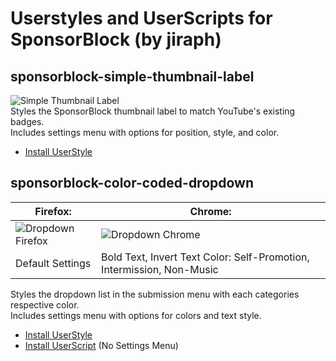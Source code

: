 
# Userstyles and UserScripts for SponsorBlock (by jiraph)
## **sponsorblock-simple-thumbnail-label**  
![Simple Thumbnail Label](https://user-images.githubusercontent.com/19298861/235011221-9a00ac82-6df2-4b0a-badb-dc7dd8493997.jpg)  
Styles the SponsorBlock thumbnail label to match YouTube's existing badges.  
Includes settings menu with options for position, style, and color.  
- [Install UserStyle](https://gist.github.com/jiraph/e60d0a7ae7071f1f4ef060948d50a9a1/raw/sponsorblock.simplethumbnaillabels.user.css)

## **sponsorblock-color-coded-dropdown**  

| **Firefox:**  |**Chrome:**  |
| -----         | -----       |
| ![Dropdown Firefox](https://user-images.githubusercontent.com/19298861/235011303-2af6bf8c-4ea5-4be6-97f3-c3a241f9a0c0.png)  |![Dropdown Chrome](https://user-images.githubusercontent.com/19298861/235011305-6ae5d738-eba4-4740-a76d-8094ece27abe.png)  |
| Default Settings | Bold Text, Invert Text Color: Self-Promotion, Intermission, Non-Music |

Styles the dropdown list in the submission menu with each categories respective color.  
Includes settings menu with options for colors and text style.  
- [Install UserStyle](https://gist.github.com/jiraph/e60d0a7ae7071f1f4ef060948d50a9a1/raw/sponsorblock.colorcodeddropdown.user.css)  
- [Install UserScript](https://gist.github.com/jiraph/e60d0a7ae7071f1f4ef060948d50a9a1/raw/sponsorblock.colorcodeddropdown.user.js) (No Settings Menu)
